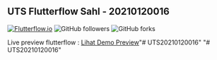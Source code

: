 
## UTS Flutterflow Sahl - 20210120016

[![Flutterflow.io](https://img.shields.io/badge/Mas%20Sahal-flutterflow.io-green)](https://app.flutterflow.io/share/uts20210120016-o4yzr6)
![GitHub followers](https://img.shields.io/github/followers/MasSahal?style=social) 
![GitHub forks](https://img.shields.io/github/forks/MasSahal/UTS20210120016?style=social)

Live preview flutterflow : [Lihat Demo Preview](https://app.flutterflow.io/share/uts20210120016-o4yzr6)"# UTS20210120016" 
"# UTS20210120016" 
